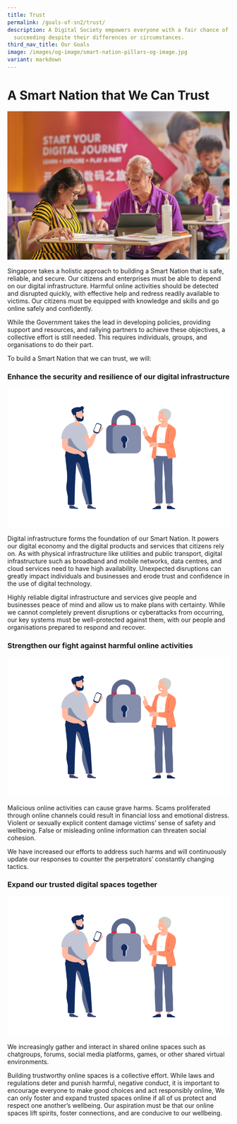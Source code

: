 ```yaml
---
title: Trust
permalink: /goals-of-sn2/trust/
description: A Digital Society empowers everyone with a fair chance of
  succeeding despite their differences or circumstances.
third_nav_title: Our Goals
image: /images/og-image/smart-nation-pillars-og-image.jpg
variant: markdown
---
```

# A Smart Nation that We Can Trust

![A Smart Nation that We Can Trust](/images/Goals/sntrust01.jpg)

Singapore takes a holistic approach to building a Smart Nation that is safe, reliable, and secure. Our citizens and enterprises must be able to depend on our digital infrastructure. Harmful online activities should be detected and disrupted quickly, with effective help and redress readily available to victims. Our citizens must be equipped with knowledge and skills and go online safely and confidently.

While the Government takes the lead in developing policies, providing support and resources, and rallying partners to achieve these objectives, a collective effort is still needed. This requires individuals, groups, and organisations to do their part.

To build a Smart Nation that we can trust, we will:

### Enhance the security and resilience of our digital infrastructure

![](/images/abt-smart-nation/goals_trust2.png)

Digital infrastructure forms the foundation of our Smart Nation. It powers our digital economy and the digital products and services that citizens rely on. As with physical infrastructure like utilities and public transport, digital infrastructure such as broadband and mobile networks, data centres, and cloud services need to have high availability. Unexpected disruptions can greatly impact individuals and businesses and erode trust and confidence in the use of digital technology.

Highly reliable digital infrastructure and services give people and businesses peace of mind and allow us to make plans with certainty. While we cannot completely prevent disruptions or cyberattacks from occurring, our key systems must be well-protected against them, with our people and organisations prepared to respond and recover.

### Strengthen our fight against harmful online activities

![](/images/abt-smart-nation/goals_trust2.png)

Malicious online activities can cause grave harms. Scams proliferated through online channels could result in financial loss and emotional distress. Violent or sexually explicit content damage victims’ sense of safety and wellbeing. False or misleading online information can threaten social cohesion.

We have increased our efforts to address such harms and will continuously update our responses to counter the perpetrators’ constantly changing tactics.

### Expand our trusted digital spaces together

![](/images/abt-smart-nation/goals_trust2.png)

We increasingly gather and interact in shared online spaces such as chatgroups, forums, social media platforms, games, or other shared virtual environments.

Building trustworthy online spaces is a collective effort. While laws and regulations deter and punish harmful, negative conduct, it is important to encourage everyone to make good choices and act responsibly online, We can only foster and expand trusted spaces online if all of us protect and respect one another’s wellbeing. Our aspiration must be that our online spaces lift spirits, foster connections, and are conducive to our wellbeing.